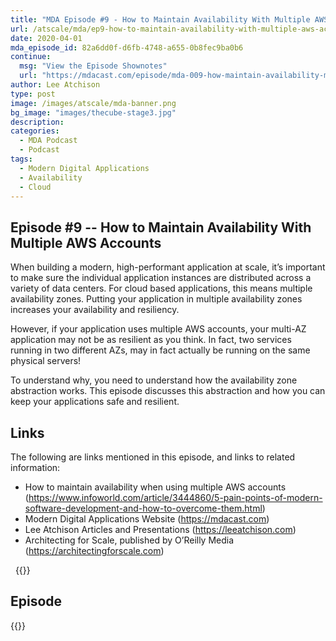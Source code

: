 ```yaml
---
title: "MDA Episode #9 - How to Maintain Availability With Multiple AWS Accounts"
url: /atscale/mda/ep9-how-to-maintain-availability-with-multiple-aws-accounts/
date: 2020-04-01
mda_episode_id: 82a6dd0f-d6fb-4748-a655-0b8fec9ba0b6
continue:
  msg: "View the Episode Shownotes"
  url: "https://mdacast.com/episode/mda-009-how-maintain-availability-multiple-aws-accounts"
author: Lee Atchison
type: post
image: /images/atscale/mda-banner.png
bg_image: "images/thecube-stage3.jpg"
description: 
categories:
  - MDA Podcast
  - Podcast
tags:
  - Modern Digital Applications
  - Availability
  - Cloud
---
```


## Episode #9 -- How to Maintain Availability With Multiple AWS Accounts

When building a modern, high-performant application at scale, it’s important to make sure the individual application instances are distributed across a variety of data centers. For cloud based applications, this means multiple availability zones. Putting your application in multiple availability zones increases your availability and resiliency.

However, if your application uses multiple AWS accounts, your multi-AZ application may not be as resilient as you think. In fact, two services running in two different AZs, may in fact actually be running on the same physical servers!

To understand why, you need to understand how the availability zone abstraction works. This episode discusses this abstraction and how you can keep your applications safe and resilient.

## Links

The following are links mentioned in this episode, and links to related information:

* How to maintain availability when using multiple AWS accounts (https://www.infoworld.com/article/3444860/5-pain-points-of-modern-software-development-and-how-to-overcome-them.html)
* Modern Digital Applications Website (https://mdacast.com)
* Lee Atchison Articles and Presentations (https://leeatchison.com)
* Architecting for Scale, published by O’Reilly Media (https://architectingforscale.com)

&nbsp;
{{<mdasubscribe>}}

## Episode

{{<captivate>}}

